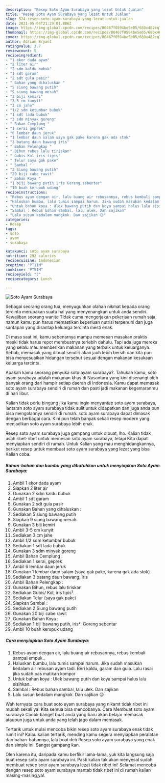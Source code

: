 ```yaml
---
description: "Resep Soto Ayam Surabaya yang lezat Untuk Jualan"
title: "Resep Soto Ayam Surabaya yang lezat Untuk Jualan"
slug: 524-resep-soto-ayam-surabaya-yang-lezat-untuk-jualan
date: 2021-05-04T21:29:01.806Z
image: https://img-global.cpcdn.com/recipes/80467f0594be5e05/680x482cq70/soto-ayam-surabaya-foto-resep-utama.jpg
thumbnail: https://img-global.cpcdn.com/recipes/80467f0594be5e05/680x482cq70/soto-ayam-surabaya-foto-resep-utama.jpg
cover: https://img-global.cpcdn.com/recipes/80467f0594be5e05/680x482cq70/soto-ayam-surabaya-foto-resep-utama.jpg
author: Adrian Bryant
ratingvalue: 3.7
reviewcount: 5
recipeingredient:
- "1 ekor dada ayam"
- "2 liter air"
- "2 sdm kaldu bubuk"
- "1 sdt garam"
- "2 sdt gula pasir"
- " Bahan yang dihaluskan "
- "5 siung bawang putih"
- "9 siung bawang merah"
- "3 biji kemiri"
- "3-5 cm kunyit"
- "3 cm jahe"
- "1/2 sdm ketumbar bubuk"
- "1 sdt lada bubuk"
- "3 sdm minyak goreng"
- " Bahan Cemplung "
- "1 serai geprek"
- "6 lembar daun jeruk"
- "1 lembar daun salam saya gak pake karena gak ada stok"
- "3 batang daun bawang iris"
- " Bahan Pelengkap "
- " Bihun rebus lalu tiriskan"
- " Gubis Kol iris tipis"
- " Telur saya gak pake"
- " Sambal "
- "2 Siung bawang putih"
- "20 biji cabe rawit"
- " Bahan Koya "
- "1 biji bawang putih iris Goreng sebentar"
- "10 buah kerupuk udang"
recipeinstructions:
- "Rebus ayam dengan air, lalu buang air rebusannya, rebus kembali sampai empuk.."
- "Haluskan bumbu, lalu tumis sampai harum. Jika sudah masukan kedalam air rebusan ayam tadi. Beri kaldu, garam dan gula. Lalu rasai jika sudah pas matikan kompor"
- "Untuk bahan koya : Ulek bawang putih dan koya sampai halus lalu sisihkan.."
- "Sambal : Rebus bahan sambal, lalu ulek. Dan sajikan"
- "Lalu susun kedalam mangkok. Dan sajikan 😉"
categories:
- Resep
tags:
- soto
- ayam
- surabaya

katakunci: soto ayam surabaya 
nutrition: 292 calories
recipecuisine: Indonesian
preptime: "PT11M"
cooktime: "PT51M"
recipeyield: "3"
recipecategory: Lunch

---
```



![Soto Ayam Surabaya](https://img-global.cpcdn.com/recipes/80467f0594be5e05/680x482cq70/soto-ayam-surabaya-foto-resep-utama.jpg)

Sebagai seorang orang tua, menyuguhkan olahan nikmat kepada orang tercinta merupakan suatu hal yang menyenangkan untuk anda sendiri. Kewajiban seorang  wanita Tidak cuma mengerjakan pekerjaan rumah saja, namun kamu pun harus memastikan keperluan nutrisi terpenuhi dan juga santapan yang disantap keluarga tercinta mesti enak.

Di masa  saat ini, kamu sebenarnya mampu memesan masakan praktis meski tidak harus repot membuatnya terlebih dahulu. Tapi ada juga mereka yang selalu mau memberikan makanan yang terbaik untuk keluarganya. Sebab, memasak yang dibuat sendiri akan jauh lebih bersih dan kita pun bisa menyesuaikan hidangan tersebut sesuai dengan makanan kesukaan keluarga tercinta. 



Apakah kamu seorang penyuka soto ayam surabaya?. Tahukah kamu, soto ayam surabaya adalah makanan khas di Nusantara yang kini disenangi oleh banyak orang dari hampir setiap daerah di Indonesia. Kamu dapat memasak soto ayam surabaya sendiri di rumah dan pasti jadi makanan kegemaranmu di hari libur.

Kalian tidak perlu bingung jika kamu ingin menyantap soto ayam surabaya, lantaran soto ayam surabaya tidak sulit untuk didapatkan dan juga anda pun bisa mengolahnya sendiri di rumah. soto ayam surabaya dapat dimasak dengan berbagai cara. Kini pun telah banyak sekali resep modern yang menjadikan soto ayam surabaya lebih enak.

Resep soto ayam surabaya juga gampang untuk dibuat, lho. Kalian tidak usah ribet-ribet untuk memesan soto ayam surabaya, tetapi Kita dapat menyiapkan sendiri di rumah. Untuk Kalian yang mau menghidangkannya, berikut resep untuk membuat soto ayam surabaya yang lezat yang bisa Kalian coba.

<!--inarticleads1-->

##### Bahan-bahan dan bumbu yang dibutuhkan untuk menyiapkan Soto Ayam Surabaya:

1. Ambil 1 ekor dada ayam
1. Siapkan 2 liter air
1. Gunakan 2 sdm kaldu bubuk
1. Ambil 1 sdt garam
1. Gunakan 2 sdt gula pasir
1. Gunakan  Bahan yang dihaluskan :
1. Sediakan 5 siung bawang putih
1. Siapkan 9 siung bawang merah
1. Gunakan 3 biji kemiri
1. Ambil 3-5 cm kunyit
1. Sediakan 3 cm jahe
1. Ambil 1/2 sdm ketumbar bubuk
1. Sediakan 1 sdt lada bubuk
1. Gunakan 3 sdm minyak goreng
1. Ambil  Bahan Cemplung :
1. Sediakan 1 serai, geprek
1. Ambil 6 lembar daun jeruk
1. Gunakan 1 lembar daun salam (saya gak pake, karena gak ada stok)
1. Sediakan 3 batang daun bawang, iris
1. Ambil  Bahan Pelengkap :
1. Gunakan  Bihun, rebus lalu tiriskan
1. Sediakan  Gubis/ Kol, iris tipis²
1. Sediakan  Telur (saya gak pake)
1. Siapkan  Sambal :
1. Sediakan 2 Siung bawang putih
1. Gunakan 20 biji cabe rawit
1. Gunakan  Bahan Koya :
1. Sediakan 1 biji bawang putih, iris². Goreng sebentar
1. Ambil 10 buah kerupuk udang




<!--inarticleads2-->

##### Cara menyiapkan Soto Ayam Surabaya:

1. Rebus ayam dengan air, lalu buang air rebusannya, rebus kembali sampai empuk..
1. Haluskan bumbu, lalu tumis sampai harum. Jika sudah masukan kedalam air rebusan ayam tadi. Beri kaldu, garam dan gula. Lalu rasai jika sudah pas matikan kompor
1. Untuk bahan koya : Ulek bawang putih dan koya sampai halus lalu sisihkan..
1. Sambal : Rebus bahan sambal, lalu ulek. Dan sajikan
1. Lalu susun kedalam mangkok. Dan sajikan 😉




Wah ternyata cara buat soto ayam surabaya yang nikamt tidak ribet ini mudah sekali ya! Kita semua bisa mencobanya. Cara Membuat soto ayam surabaya Cocok banget buat anda yang baru akan belajar memasak ataupun juga untuk anda yang telah jago dalam memasak.

Tertarik untuk mulai mencoba bikin resep soto ayam surabaya enak tidak rumit ini? Kalau kalian tertarik, mending kamu segera menyiapkan peralatan dan bahan-bahannya, lalu buat deh Resep soto ayam surabaya yang enak dan simple ini. Sangat gampang kan. 

Oleh karena itu, daripada kamu berfikir lama-lama, yuk kita langsung saja buat resep soto ayam surabaya ini. Pasti kalian tak akan menyesal sudah membuat resep soto ayam surabaya lezat tidak ribet ini! Selamat mencoba dengan resep soto ayam surabaya mantab tidak ribet ini di rumah kalian masing-masing,ya!.

